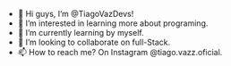 - 👋 Hi guys, I’m @TiagoVazDevs! 
- 👀 I’m interested in learning more about programing.
- 🌱 I’m currently learning by myself.
- 💞️ I’m looking to collaborate on full-Stack.
- 📫 How to reach me? On Instagram @tiago.vazz.oficial.
  
<!---
TiagoVazDevs/TiagoVazDevs is a ✨ special ✨ repository because its `README.md` (this file) appears on your GitHub profile.
You can click the Preview link to take a look at your changes.
--->
